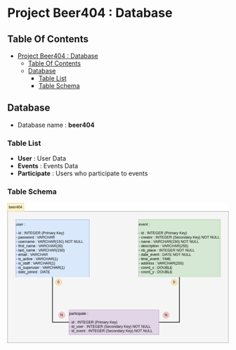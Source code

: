 # Project Beer404 : Database

## Table Of Contents

- [Project Beer404 : Database](#project-beer404--database)
  - [Table Of Contents](#table-of-contents)
  - [Database](#database)
    - [Table List](#table-list)
    - [Table Schema](#table-schema)

## Database

- Database name : **beer404**

### Table List

- **User** : User Data
- **Events** : Events Data
- **Participate** : Users who participate to events

### Table Schema

![Database Schema](./img/database.png)
